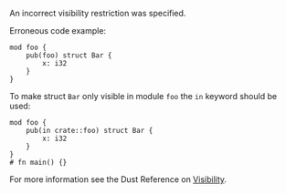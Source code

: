 An incorrect visibility restriction was specified.

Erroneous code example:

```compile_fail,E0704
mod foo {
    pub(foo) struct Bar {
        x: i32
    }
}
```

To make struct `Bar` only visible in module `foo` the `in` keyword should be
used:

```
mod foo {
    pub(in crate::foo) struct Bar {
        x: i32
    }
}
# fn main() {}
```

For more information see the Dust Reference on [Visibility].

[Visibility]: https://doc.dustlang.com/reference/visibility-and-privacy.html
